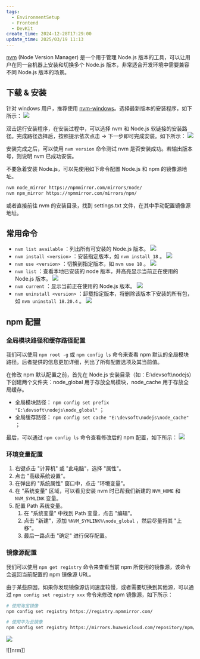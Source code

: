 ```yaml
---
tags:
  - EnvironmentSetup
  - Frontend
  - DevKit
create_time: 2024-12-28T17:29:00
update_time: 2025/03/19 11:13
---
```


[nvm](https://github.com/nvm-sh/nvm) (Node Version Manager) 是一个用于管理 Node.js 版本的工具，可以让用户在同一台机器上安装和切换多个 Node.js 版本，非常适合开发环境中需要兼容不同 Node.js 版本的场景。

## 下载 & 安装

针对 windows 用户，推荐使用 [nvm-windows](https://github.com/coreybutler/nvm-windows)。选择最新版本的安装程序，如下所示：
![](https://img.xiaorang.fun/202502251800600.png)

双击运行安装程序，在安装过程中，可以选择 nvm 和 Node.js 软链接的安装路径。完成路径选择后，按照提示依次点击 → 下一步即可完成安装。如下所示：
![](https://img.xiaorang.fun/202502251800601.png)

安装完成之后，可以使用 `nvm version` 命令测试 nvm 是否安装成功。若输出版本号，则说明 nvm 已成功安装。

不要急着安装 Node.js，可以先使用如下命令配置 Node.js 和 npm 的镜像源地址。

```bash
nvm node_mirror https://npmmirror.com/mirrors/node/
nvm npm_mirror https://npmmirror.com/mirrors/npm/
```

或者直接前往 nvm 的安装目录，找到 settings.txt 文件，在其中手动配置镜像源地址。

## 常用命令

- `nvm list available` ：列出所有可安装的 Node.js 版本。
  ![](https://img.xiaorang.fun/202502251800602.png)
- `nvm install <version>` ：安装指定版本，如 `nvm install 18` 。
  ![](https://img.xiaorang.fun/202502251800603.png)
- `nvm use <version>` ：切换到指定版本，如 `nvm use 18` 。
  ![](https://img.xiaorang.fun/202502251800604.png)
- `nvm list` ：查看本地已安装的 node 版本，并高亮显示当前正在使用的 Node.js 版本。
  ![](https://img.xiaorang.fun/202502251800605.png)
- `nvm current` ：显示当前正在使用的 Node.js 版本。
  ![](https://img.xiaorang.fun/202502251800606.png)
- `nvm uninstall <version>` ：卸载指定版本，将删除该版本下安装的所有包，如 `nvm uninstall 18.20.4` 。
  ![](https://img.xiaorang.fun/202502251800607.png)

## npm 配置

### 全局模块路径和缓存路径配置

我们可以使用 `npm root -g` 或 `npm config ls` 命令来查看 npm 默认的全局模块路径。后者提供的信息更加详细，列出了所有配置选项及其当前值。

在修改 npm 默认配置之前，首先在 Node.js 安装目录（如：E:\devsoft\nodejs）下创建两个文件夹：node_global 用于存放全局模块，node_cache 用于存放全局缓存。

- 全局模块路径： `npm config set prefix "E:\devsoft\nodejs\node_global"` ；
- 全局缓存路径： `npm config set cache "E:\devsoft\nodejs\node_cache"` ；

最后，可以通过 `npm config ls` 命令查看修改后的 npm 配置，如下所示：
![](https://img.xiaorang.fun/202502251800608.png)

### 环境变量配置

1. 右键点击 "计算机" 或 "此电脑"，选择 "属性"。
2. 点击 "高级系统设置"。
3. 在弹出的 "系统属性" 窗口中，点击 "环境变量"。
4. 在 "系统变量" 区域，可以看见安装 nvm 时已帮我们新建的 `NVM_HOME` 和 `NVM_SYMLINK` 变量。
5. 配置 Path 系统变量。
	1. 在 "系统变量" 中找到 Path 变量，点击 "编辑"。
	2. 点击 "新建"，添加 `%NVM_SYMLINK%\node_global` ，然后尽量将其 "上移"。
	3. 最后一路点击 "确定" 进行保存配置。

### 镜像源配置

我们可以使用 `npm get registry` 命令来查看当前 npm 所使用的镜像源，该命令会返回当前配置的 npm 镜像源 URL。

由于某些原因，如果你发现镜像源访问速度较慢，或者需要切换到其他源，可以通过 `npm config set registry xxx` 命令来修改 npm 镜像源，如下所示：

```bash
# 使用淘宝镜像
npm config set registry https://registry.npmmirror.com/

# 使用华为云镜像
npm config set registry https://mirrors.huaweicloud.com/repository/npm/
```

![](https://img.xiaorang.fun/202502251802148.png)

![[nrm]]
